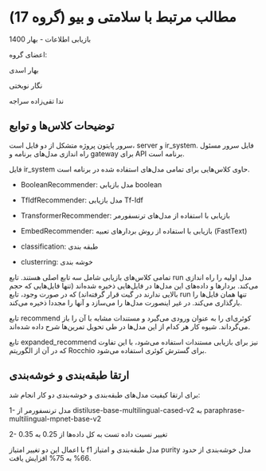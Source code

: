 # مطالب مرتبط با سلامتی و بیو (گروه 17)

بازیابی اطلاعات - بهار 1400

اعضای گروه:

بهار اسدی

نگار نوبختی

ندا تقی‌زاده سراجه

## توضیحات کلاس‌ها و توابع

سرور پایتون پروژه متشکل از دو فایل است، server و ir_system. فایل سرور مسئول راه اندازی مدل‌های برنامه و gateway برای API برنامه است.

فایل ir_system حاوی کلاس‌هایی برای تمامی مدل‌های استفاده شده در برنامه است.

- BooleanRecommender: مدل بازیابی boolean
- TfIdfRecommender: مدل بازیابی Tf-Idf
- TransformerRecommender: بازیابی با استفاده از مدل‌های ترنسفورمر
- EmbedRecommender: بازیابی با استفاده از روش‌ بردار‌های تعبیه (FastText)

- classification: طبقه بندی
- clusterring: خوشه بندی

تمامی کلاس‌های بازیابی شامل سه تابع اصلی هستند. تابع run مدل اولیه را راه اندازی می‌کند. بردارها و داده‌های این مدل‌ها در فایل‌هایی ذخیره شده‌اند (تنها فایل‌هایی که حجم بالایی ندارند در گیت قرار گرفته‌اند) که در صورت وجود، تابع run تنها همان فایل‌ها را بارگذاری می‌کند. در غیر اینصورت مدل‌ها را می‌سازد و آنها را مجددا ذخیره می‌کند.

تابع recommend کوئری‌ای را به عنوان ورودی می‌گیرد و مستندات مشابه با آن را باز می‌گرداند. شیوه کار هر کدام از این مدل‌ها در طی تحویل تمرین‌ها شرح داده شده‌اند.

تابع expanded_recommend نیز برای بازیابی مستندات استفاده می‌شود، با این تفاوت که در آن از الگوریتم Rocchio برای گسترش کوئری استفاده می‌شود.

## ارتقا طبقه‌بندی و خوشه‌بندی

برای ارتقا کیفیت مدل‌های طبقه‌بندی و خوشه‌بندی دو کار انجام شد:

1- مدل ترنسفورمر از distiluse-base-multilingual-cased-v2 به paraphrase-multilingual-mpnet-base-v2

2- تغییر نسبت داده تست به کل داده‌ها از 0.25 به 0.35

با اعمال این دو تغییر امتیاز f1 مدل طبقه‌بندی و امتیاز purity مدل خوشه‌بندی از حدود 66% به 75% افزایش یافت.
